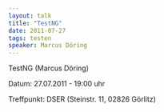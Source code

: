 ```yaml
---
layout: talk
title: "TestNG"
date: 2011-07-27
tags: testen
speaker: Marcus Döring
---
```


TestNG (Marcus Döring) 

Datum: 27.07.2011 - 19:00 uhr

Treffpunkt: DSER (Steinstr. 11, 02826 Görlitz)
 

